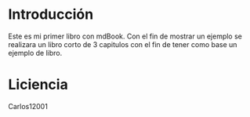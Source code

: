 # Introducción

Este es mi primer libro con mdBook. Con el fin de mostrar un ejemplo se realizara un libro corto de 3
capitulos con el fin de tener como base un ejemplo de libro.



# Liciencia

Carlos12001
